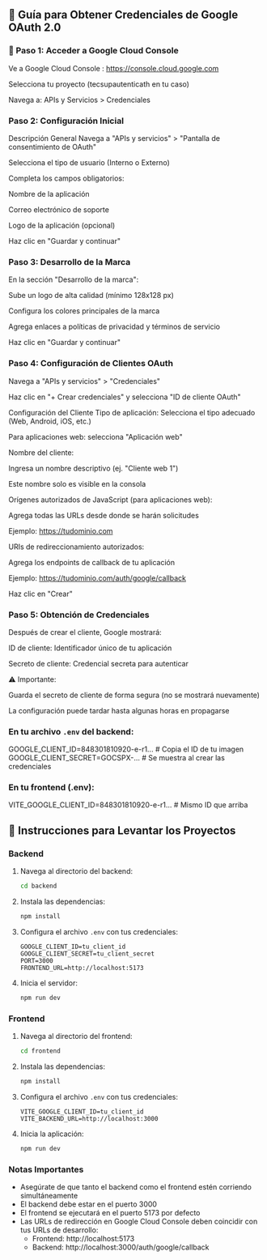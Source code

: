## 📝 Guía para Obtener Credenciales de Google OAuth 2.0
### 🔑 Paso 1: Acceder a Google Cloud Console
Ve a Google Cloud Console : https://console.cloud.google.com

Selecciona tu proyecto (tecsupautenticath en tu caso)

Navega a: APIs y Servicios > Credenciales

### Paso 2: Configuración Inicial
Descripción General
Navega a "APIs y servicios" > "Pantalla de consentimiento de OAuth"

Selecciona el tipo de usuario (Interno o Externo)

Completa los campos obligatorios:

Nombre de la aplicación

Correo electrónico de soporte

Logo de la aplicación (opcional)

Haz clic en "Guardar y continuar"

### Paso 3: Desarrollo de la Marca
En la sección "Desarrollo de la marca":

Sube un logo de alta calidad (mínimo 128x128 px)

Configura los colores principales de la marca

Agrega enlaces a políticas de privacidad y términos de servicio

Haz clic en "Guardar y continuar"

### Paso 4: Configuración de Clientes OAuth
Navega a "APIs y servicios" > "Credenciales"

Haz clic en "+ Crear credenciales" y selecciona "ID de cliente OAuth"

Configuración del Cliente
Tipo de aplicación: Selecciona el tipo adecuado (Web, Android, iOS, etc.)

Para aplicaciones web: selecciona "Aplicación web"

Nombre del cliente:

Ingresa un nombre descriptivo (ej. "Cliente web 1")

Este nombre solo es visible en la consola

Orígenes autorizados de JavaScript (para aplicaciones web):

Agrega todas las URLs desde donde se harán solicitudes

Ejemplo: https://tudominio.com

URIs de redireccionamiento autorizados:

Agrega los endpoints de callback de tu aplicación

Ejemplo: https://tudominio.com/auth/google/callback

Haz clic en "Crear"

### Paso 5: Obtención de Credenciales
Después de crear el cliente, Google mostrará:

ID de cliente: Identificador único de tu aplicación

Secreto de cliente: Credencial secreta para autenticar

⚠️ Importante:

Guarda el secreto de cliente de forma segura (no se mostrará nuevamente)

La configuración puede tardar hasta algunas horas en propagarse

### En tu archivo `.env` del backend:
GOOGLE_CLIENT_ID=848301810920-e-r1...  # Copia el ID de tu imagen
GOOGLE_CLIENT_SECRET=GOCSPX-...       # Se muestra al crear las credenciales

### En tu frontend (.env):
VITE_GOOGLE_CLIENT_ID=848301810920-e-r1...  # Mismo ID que arriba

## 🚀 Instrucciones para Levantar los Proyectos

### Backend
1. Navega al directorio del backend:
   ```bash
   cd backend
   ```

2. Instala las dependencias:
   ```bash
   npm install
   ```

3. Configura el archivo `.env` con tus credenciales:
   ```
   GOOGLE_CLIENT_ID=tu_client_id
   GOOGLE_CLIENT_SECRET=tu_client_secret
   PORT=3000
   FRONTEND_URL=http://localhost:5173
   ```

4. Inicia el servidor:
   ```bash
   npm run dev
   ```

### Frontend
1. Navega al directorio del frontend:
   ```bash
   cd frontend
   ```

2. Instala las dependencias:
   ```bash
   npm install
   ```

3. Configura el archivo `.env` con tus credenciales:
   ```
   VITE_GOOGLE_CLIENT_ID=tu_client_id
   VITE_BACKEND_URL=http://localhost:3000
   ```

4. Inicia la aplicación:
   ```bash
   npm run dev
   ```

### Notas Importantes
- Asegúrate de que tanto el backend como el frontend estén corriendo simultáneamente
- El backend debe estar en el puerto 3000
- El frontend se ejecutará en el puerto 5173 por defecto
- Las URLs de redirección en Google Cloud Console deben coincidir con tus URLs de desarrollo:
  - Frontend: http://localhost:5173
  - Backend: http://localhost:3000/auth/google/callback